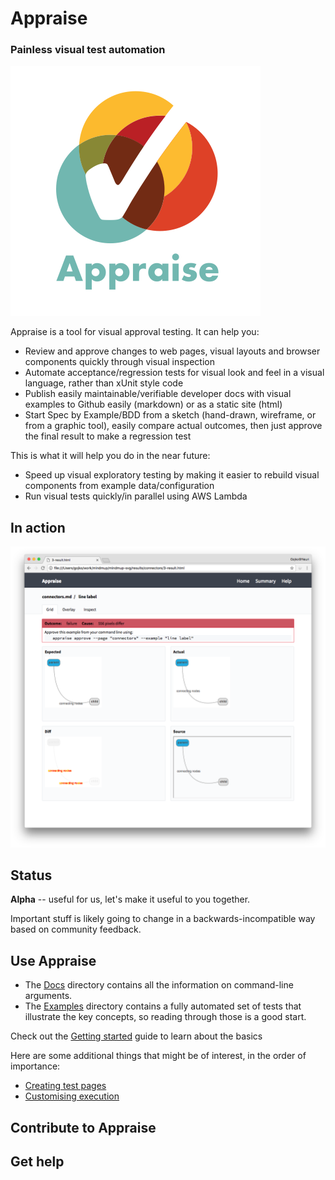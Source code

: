 # Appraise

### Painless visual test automation 

![](templates/assets/logo.png)

Appraise is a tool for visual approval testing. It can help you: 

- Review and approve changes to web pages, visual layouts and browser components quickly through visual inspection 
- Automate acceptance/regression tests for visual look and feel in a visual language, rather than xUnit style code
- Publish easily maintainable/verifiable developer docs with visual examples to Github easily (markdown) or as a static site (html)
- Start Spec by Example/BDD from a sketch (hand-drawn, wireframe, or from a graphic tool), easily compare actual outcomes, then just approve the final result to make a regression test

This is what it will help you do in the near future:

- Speed up visual exploratory testing by making it easier to rebuild visual components from example data/configuration
- Run visual tests quickly/in parallel using AWS Lambda

## In action

![](screenshot.png)

## Status

**Alpha** -- useful for us, let's make it useful to you together. 

Important stuff is likely going to change in a backwards-incompatible way based on community feedback.

## Use Appraise

* The [Docs](docs/README.md) directory contains all the information on command-line arguments. 
* The [Examples](examples) directory contains a fully automated set of tests that illustrate the key concepts, so reading through those is a good start.

Check out the [Getting started](examples/getting-started.md) guide to learn about the basics

Here are some additional things that might be of interest, in the order of importance:

* [Creating test pages](examples/creating-test-pages.md)
* [Customising execution](examples/customising-execution.md)

## Contribute to Appraise

## Get help


